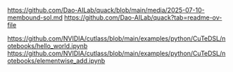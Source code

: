 https://github.com/Dao-AILab/quack/blob/main/media/2025-07-10-membound-sol.md
https://github.com/Dao-AILab/quack?tab=readme-ov-file

https://github.com/NVIDIA/cutlass/blob/main/examples/python/CuTeDSL/notebooks/hello_world.ipynb
https://github.com/NVIDIA/cutlass/blob/main/examples/python/CuTeDSL/notebooks/elementwise_add.ipynb
